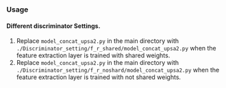 ### Usage

#### Different discriminator Settings.

1. Replace `model_concat_upsa2.py` in the main directory with `./Discriminator_setting/f_r_shared/model_concat_upsa2.py`  when the feature extraction layer is trained with shared weights.
2. Replace `model_concat_upsa2.py` in the main directory with `./Discriminator_setting/f_r_noshard/model_concat_upsa2.py`  when the feature extraction layer is trained with not shared weights.
